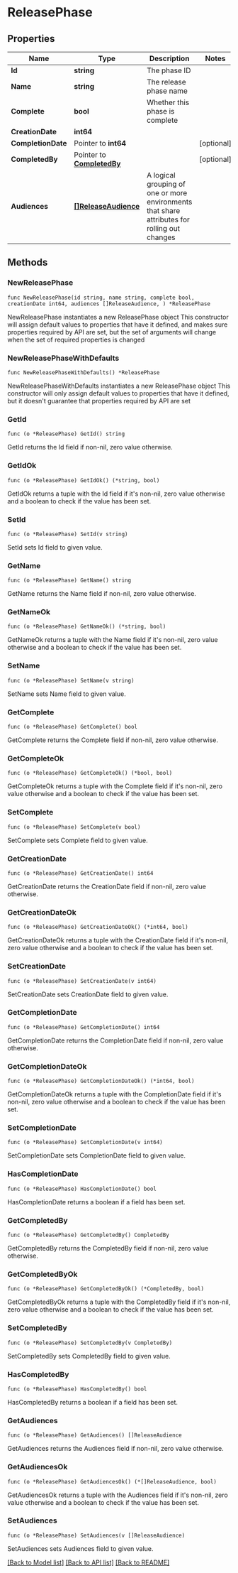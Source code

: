 # ReleasePhase

## Properties

Name | Type | Description | Notes
------------ | ------------- | ------------- | -------------
**Id** | **string** | The phase ID | 
**Name** | **string** | The release phase name | 
**Complete** | **bool** | Whether this phase is complete | 
**CreationDate** | **int64** |  | 
**CompletionDate** | Pointer to **int64** |  | [optional] 
**CompletedBy** | Pointer to [**CompletedBy**](CompletedBy.md) |  | [optional] 
**Audiences** | [**[]ReleaseAudience**](ReleaseAudience.md) | A logical grouping of one or more environments that share attributes for rolling out changes | 

## Methods

### NewReleasePhase

`func NewReleasePhase(id string, name string, complete bool, creationDate int64, audiences []ReleaseAudience, ) *ReleasePhase`

NewReleasePhase instantiates a new ReleasePhase object
This constructor will assign default values to properties that have it defined,
and makes sure properties required by API are set, but the set of arguments
will change when the set of required properties is changed

### NewReleasePhaseWithDefaults

`func NewReleasePhaseWithDefaults() *ReleasePhase`

NewReleasePhaseWithDefaults instantiates a new ReleasePhase object
This constructor will only assign default values to properties that have it defined,
but it doesn't guarantee that properties required by API are set

### GetId

`func (o *ReleasePhase) GetId() string`

GetId returns the Id field if non-nil, zero value otherwise.

### GetIdOk

`func (o *ReleasePhase) GetIdOk() (*string, bool)`

GetIdOk returns a tuple with the Id field if it's non-nil, zero value otherwise
and a boolean to check if the value has been set.

### SetId

`func (o *ReleasePhase) SetId(v string)`

SetId sets Id field to given value.


### GetName

`func (o *ReleasePhase) GetName() string`

GetName returns the Name field if non-nil, zero value otherwise.

### GetNameOk

`func (o *ReleasePhase) GetNameOk() (*string, bool)`

GetNameOk returns a tuple with the Name field if it's non-nil, zero value otherwise
and a boolean to check if the value has been set.

### SetName

`func (o *ReleasePhase) SetName(v string)`

SetName sets Name field to given value.


### GetComplete

`func (o *ReleasePhase) GetComplete() bool`

GetComplete returns the Complete field if non-nil, zero value otherwise.

### GetCompleteOk

`func (o *ReleasePhase) GetCompleteOk() (*bool, bool)`

GetCompleteOk returns a tuple with the Complete field if it's non-nil, zero value otherwise
and a boolean to check if the value has been set.

### SetComplete

`func (o *ReleasePhase) SetComplete(v bool)`

SetComplete sets Complete field to given value.


### GetCreationDate

`func (o *ReleasePhase) GetCreationDate() int64`

GetCreationDate returns the CreationDate field if non-nil, zero value otherwise.

### GetCreationDateOk

`func (o *ReleasePhase) GetCreationDateOk() (*int64, bool)`

GetCreationDateOk returns a tuple with the CreationDate field if it's non-nil, zero value otherwise
and a boolean to check if the value has been set.

### SetCreationDate

`func (o *ReleasePhase) SetCreationDate(v int64)`

SetCreationDate sets CreationDate field to given value.


### GetCompletionDate

`func (o *ReleasePhase) GetCompletionDate() int64`

GetCompletionDate returns the CompletionDate field if non-nil, zero value otherwise.

### GetCompletionDateOk

`func (o *ReleasePhase) GetCompletionDateOk() (*int64, bool)`

GetCompletionDateOk returns a tuple with the CompletionDate field if it's non-nil, zero value otherwise
and a boolean to check if the value has been set.

### SetCompletionDate

`func (o *ReleasePhase) SetCompletionDate(v int64)`

SetCompletionDate sets CompletionDate field to given value.

### HasCompletionDate

`func (o *ReleasePhase) HasCompletionDate() bool`

HasCompletionDate returns a boolean if a field has been set.

### GetCompletedBy

`func (o *ReleasePhase) GetCompletedBy() CompletedBy`

GetCompletedBy returns the CompletedBy field if non-nil, zero value otherwise.

### GetCompletedByOk

`func (o *ReleasePhase) GetCompletedByOk() (*CompletedBy, bool)`

GetCompletedByOk returns a tuple with the CompletedBy field if it's non-nil, zero value otherwise
and a boolean to check if the value has been set.

### SetCompletedBy

`func (o *ReleasePhase) SetCompletedBy(v CompletedBy)`

SetCompletedBy sets CompletedBy field to given value.

### HasCompletedBy

`func (o *ReleasePhase) HasCompletedBy() bool`

HasCompletedBy returns a boolean if a field has been set.

### GetAudiences

`func (o *ReleasePhase) GetAudiences() []ReleaseAudience`

GetAudiences returns the Audiences field if non-nil, zero value otherwise.

### GetAudiencesOk

`func (o *ReleasePhase) GetAudiencesOk() (*[]ReleaseAudience, bool)`

GetAudiencesOk returns a tuple with the Audiences field if it's non-nil, zero value otherwise
and a boolean to check if the value has been set.

### SetAudiences

`func (o *ReleasePhase) SetAudiences(v []ReleaseAudience)`

SetAudiences sets Audiences field to given value.



[[Back to Model list]](../README.md#documentation-for-models) [[Back to API list]](../README.md#documentation-for-api-endpoints) [[Back to README]](../README.md)


